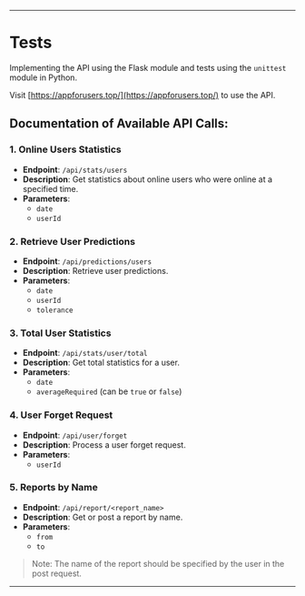 
---

# Tests

Implementing the API using the Flask module and tests using the `unittest` module in Python.

Visit [https://appforusers.top/](https://appforusers.top/) to use the API.

## Documentation of Available API Calls:

### 1. Online Users Statistics
- **Endpoint**: `/api/stats/users`
- **Description**: Get statistics about online users who were online at a specified time.
- **Parameters**:
  - `date`
  - `userId`

### 2. Retrieve User Predictions
- **Endpoint**: `/api/predictions/users`
- **Description**: Retrieve user predictions.
- **Parameters**:
  - `date`
  - `userId`
  - `tolerance`

### 3. Total User Statistics
- **Endpoint**: `/api/stats/user/total`
- **Description**: Get total statistics for a user.
- **Parameters**:
  - `date`
  - `averageRequired` (can be `true` or `false`)

### 4. User Forget Request
- **Endpoint**: `/api/user/forget`
- **Description**: Process a user forget request.
- **Parameters**:
  - `userId`

### 5. Reports by Name
- **Endpoint**: `/api/report/<report_name>`
- **Description**: Get or post a report by name.
- **Parameters**:
  - `from`
  - `to`

> Note: The name of the report should be specified by the user in the post request.

--- 
